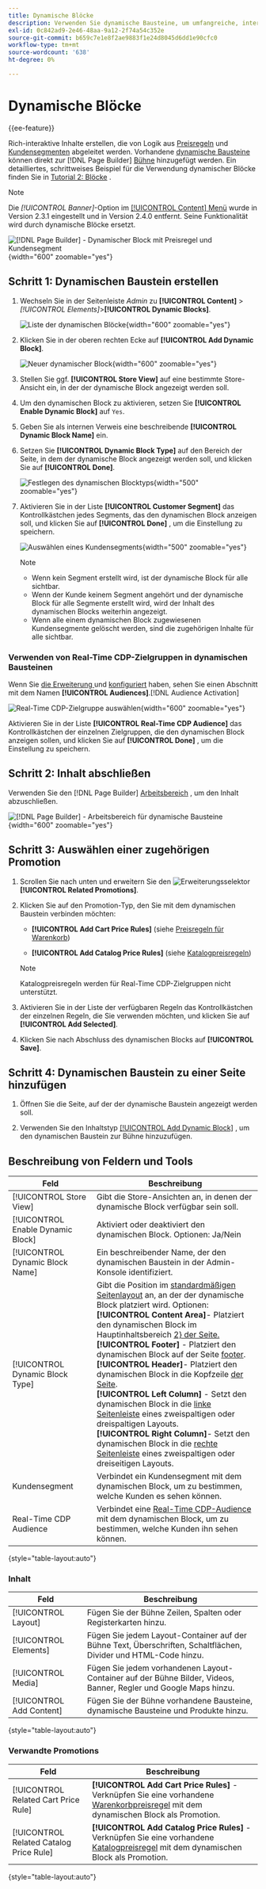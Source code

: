 ```yaml
---
title: Dynamische Blöcke
description: Verwenden Sie dynamische Bausteine, um umfangreiche, interaktive Inhalte zu erstellen, die von der Logik der Preisregeln und Kundensegmente angetrieben werden.
exl-id: 0c842ad9-2e46-48aa-9a12-2f74a54c352e
source-git-commit: b659c7e1e8f2ae9883f1e24d8045d6dd1e90cfc0
workflow-type: tm+mt
source-wordcount: '638'
ht-degree: 0%

---
```


# Dynamische Blöcke

{{ee-feature}}

Rich-interaktive Inhalte erstellen, die von Logik aus [Preisregeln](../merchandising-promotions/introduction.md#price-rules) und [Kundensegmenten](../customers/customer-segments.md) abgeleitet werden. Vorhandene [dynamische Bausteine](../page-builder/dynamic-block.md) können direkt zur [!DNL Page Builder] [Bühne](../page-builder/workspace.md) hinzugefügt werden. Ein detailliertes, schrittweises Beispiel für die Verwendung dynamischer Blöcke finden Sie in [Tutorial 2: Blöcke](../page-builder/2-blocks.md) .

>[!NOTE]
>
>Die _[!UICONTROL Banner]_-Option im [[!UICONTROL Content] Menü](content-menu.md) wurde in Version 2.3.1 eingestellt und in Version 2.4.0 entfernt. Seine Funktionalität wird durch dynamische Blöcke ersetzt.

![[!DNL Page Builder] - Dynamischer Block mit Preisregel und Kundensegment](../page-builder/assets/pb-tutorial2-dynamic-block-storefront.png){width="600" zoomable="yes"}

## Schritt 1: Dynamischen Baustein erstellen

1. Wechseln Sie in der Seitenleiste _Admin_ zu **[!UICONTROL Content]** > _[!UICONTROL Elements]_>**[!UICONTROL Dynamic Blocks]**.

   ![Liste der dynamischen Blöcke](../page-builder/assets/pb-tutorial2-block-dynamic-add.png){width="600" zoomable="yes"}

1. Klicken Sie in der oberen rechten Ecke auf **[!UICONTROL Add Dynamic Block]**.

   ![Neuer dynamischer Block](../page-builder/assets/pb-tutorial2-block-dynamic-new.png){width="600" zoomable="yes"}

1. Stellen Sie ggf. **[!UICONTROL Store View]** auf eine bestimmte Store-Ansicht ein, in der der dynamische Block angezeigt werden soll.

1. Um den dynamischen Block zu aktivieren, setzen Sie **[!UICONTROL Enable Dynamic Block]** auf `Yes`.

1. Geben Sie als internen Verweis eine beschreibende **[!UICONTROL Dynamic Block Name]** ein.

1. Setzen Sie **[!UICONTROL Dynamic Block Type]** auf den Bereich der Seite, in dem der dynamische Block angezeigt werden soll, und klicken Sie auf **[!UICONTROL Done]**.

   ![Festlegen des dynamischen Blocktyps](../page-builder/assets/pb-dynamic-block-type.png){width="500" zoomable="yes"}

1. Aktivieren Sie in der Liste **[!UICONTROL Customer Segment]** das Kontrollkästchen jedes Segments, das den dynamischen Block anzeigen soll, und klicken Sie auf **[!UICONTROL Done]** , um die Einstellung zu speichern.

   ![Auswählen eines Kundensegments](../page-builder/assets/pb-dynamic-block-customer-segment.png){width="500" zoomable="yes"}

   >[!NOTE]
   >
   >- Wenn kein Segment erstellt wird, ist der dynamische Block für alle sichtbar.
   >- Wenn der Kunde keinem Segment angehört und der dynamische Block für alle Segmente erstellt wird, wird der Inhalt des dynamischen Blocks weiterhin angezeigt.
   >- Wenn alle einem dynamischen Block zugewiesenen Kundensegmente gelöscht werden, sind die zugehörigen Inhalte für alle sichtbar.

### Verwenden von Real-Time CDP-Zielgruppen in dynamischen Bausteinen

Wenn Sie [die Erweiterung ](../customers/audience-activation.md#install-the-extension) und [ konfiguriert](../customers/audience-activation.md#configure-the-extension) haben, sehen Sie einen Abschnitt mit dem Namen **[!UICONTROL Audiences]**.[!DNL Audience Activation]

![Real-Time CDP-Zielgruppe auswählen](./assets/dynamic-block-rtcdp.png){width="600" zoomable="yes"}

Aktivieren Sie in der Liste **[!UICONTROL Real-Time CDP Audience]** das Kontrollkästchen der einzelnen Zielgruppen, die den dynamischen Block anzeigen sollen, und klicken Sie auf **[!UICONTROL Done]** , um die Einstellung zu speichern.

## Schritt 2: Inhalt abschließen

Verwenden Sie den [!DNL Page Builder] [Arbeitsbereich](../page-builder/workspace.md) , um den Inhalt abzuschließen.

![[!DNL Page Builder] - Arbeitsbereich für dynamische Bausteine](../page-builder/assets/pb-dynamic-block-workspace.png){width="600" zoomable="yes"}

## Schritt 3: Auswählen einer zugehörigen Promotion

1. Scrollen Sie nach unten und erweitern Sie den ![Erweiterungsselektor](../assets/icon-display-expand.png) **[!UICONTROL Related Promotions]**.

1. Klicken Sie auf den Promotion-Typ, den Sie mit dem dynamischen Baustein verbinden möchten:

   - **[!UICONTROL Add Cart Price Rules]** (siehe [Preisregeln für Warenkorb](../merchandising-promotions/price-rules-cart.md))

   - **[!UICONTROL Add Catalog Price Rules]** (siehe [Katalogpreisregeln](../merchandising-promotions/price-rules-catalog.md))

   >[!NOTE]
   >
   >Katalogpreisregeln werden für Real-Time CDP-Zielgruppen nicht unterstützt.

1. Aktivieren Sie in der Liste der verfügbaren Regeln das Kontrollkästchen der einzelnen Regeln, die Sie verwenden möchten, und klicken Sie auf **[!UICONTROL Add Selected]**.

1. Klicken Sie nach Abschluss des dynamischen Blocks auf **[!UICONTROL Save]**.

## Schritt 4: Dynamischen Baustein zu einer Seite hinzufügen

1. Öffnen Sie die Seite, auf der der dynamische Baustein angezeigt werden soll.

1. Verwenden Sie den Inhaltstyp [[!UICONTROL Add Dynamic Block]](../page-builder/dynamic-block.md) , um den dynamischen Baustein zur Bühne hinzuzufügen.

## Beschreibung von Feldern und Tools

| Feld | Beschreibung |
|--- |--- |
| [!UICONTROL Store View] | Gibt die Store-Ansichten an, in denen der dynamische Block verfügbar sein soll. |
| [!UICONTROL Enable Dynamic Block] | Aktiviert oder deaktiviert den dynamischen Block. Optionen: Ja/Nein |
| [!UICONTROL Dynamic Block Name] | Ein beschreibender Name, der den dynamischen Baustein in der Admin-Konsole identifiziert. |
| [!UICONTROL Dynamic Block Type] | Gibt die Position im [standardmäßigen Seitenlayout](layout-updates.md) an, an der der dynamische Block platziert wird. Optionen: <br/>**[!UICONTROL Content Area]**- Platziert den dynamischen Block im Hauptinhaltsbereich [2} der Seite. ](layout-updates.md)<br/>**[!UICONTROL Footer]** - Platziert den dynamischen Block auf der Seite [footer](page-setup.md#footer). <br/>**[!UICONTROL Header]**- Platziert den dynamischen Block in die Kopfzeile [der Seite](page-setup.md#header).<br/>**[!UICONTROL Left Column]** - Setzt den dynamischen Block in die [linke Seitenleiste](page-layout.md#standard-page-layouts) eines zweispaltigen oder dreispaltigen Layouts. <br/>**[!UICONTROL Right Column]**- Setzt den dynamischen Block in die [rechte Seitenleiste](page-layout.md#standard-page-layouts) eines zweispaltigen oder dreiseitigen Layouts. |
| Kundensegment | Verbindet ein Kundensegment mit dem dynamischen Block, um zu bestimmen, welche Kunden es sehen können. |
| Real-Time CDP Audience | Verbindet eine [Real-Time CDP-Audience](../customers/audience-activation.md) mit dem dynamischen Block, um zu bestimmen, welche Kunden ihn sehen können. |

{style="table-layout:auto"}

### Inhalt

| Feld | Beschreibung |
|--- |--- |
| [!UICONTROL Layout] | Fügen Sie der Bühne Zeilen, Spalten oder Registerkarten hinzu. |
| [!UICONTROL Elements] | Fügen Sie jedem Layout-Container auf der Bühne Text, Überschriften, Schaltflächen, Divider und HTML-Code hinzu. |
| [!UICONTROL Media] | Fügen Sie jedem vorhandenen Layout-Container auf der Bühne Bilder, Videos, Banner, Regler und Google Maps hinzu. |
| [!UICONTROL Add Content] | Fügen Sie der Bühne vorhandene Bausteine, dynamische Bausteine und Produkte hinzu. |

{style="table-layout:auto"}

### Verwandte Promotions

| Feld | Beschreibung |
|--- |--- |
| [!UICONTROL Related Cart Price Rule] | **[!UICONTROL Add Cart Price Rules]** - Verknüpfen Sie eine vorhandene [Warenkorbpreisregel](../merchandising-promotions/price-rules-cart.md) mit dem dynamischen Block als Promotion. |
| [!UICONTROL Related Catalog Price Rule] | **[!UICONTROL Add Catalog Price Rules]** - Verknüpfen Sie eine vorhandene [Katalogpreisregel](../merchandising-promotions/price-rules-catalog.md) mit dem dynamischen Block als Promotion. |

{style="table-layout:auto"}
